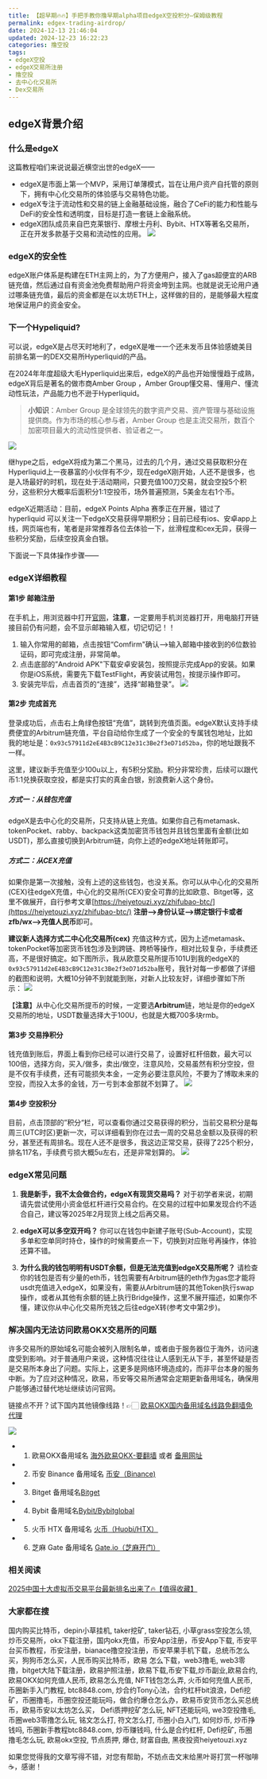 ```yaml
---
title: 【超早期🔥🔥】手把手教你撸早期alpha项目edgeX空投积分—保姆级教程
permalink: edgex-trading-airdrop/
date: 2024-12-13 21:46:04
updated: 2024-12-23 16:22:23
categories: 撸空投
tags: 
- edgeX空投
- edgeX交易所注册
- 撸空投
- 去中心化交易所
- Dex交易所
---
```


## edgeX背景介绍

### 什么是edgeX
这篇教程咱们来说说最近横空出世的edgeX——
- edgeX是市面上第一个MVP，采用订单薄模式，旨在让用户资产自托管的原则下，拥有中心化交易所的体验感与交易特色功能。
- edgeX专注于流动性和交易的链上金融基础设施，融合了CeFi的能力和性能与DeFi的安全性和透明度，目标是打造一套链上金融系统。
- edgeX团队成员来自巴克莱银行、摩根士丹利、Bybit、HTX等著名交易所，正在开发多款基于交易和流动性的应用。
![](https://ac63e02.webp.li/edgex-005.png)

### edgeX的安全性
edgeX账户体系是构建在ETH主网上的，为了方便用户，接入了gas超便宜的ARB链充值，然后通过自有资金池免费帮助用户将资金垮到主网。也就是说无论用户通过哪条链充值，最后的资金都是在以太坊ETH上，这样做的目的，是能够最大程度地保证用户的资金安全。


### 下一个Hypeliquid?
可以说，edgeX是占尽天时地利了，edgeX是唯一一个还未发币且体验感媲美目前排名第一的DEX交易所Hyperliquid的产品。

在2024年年度超级大毛Hyperliquid出来后，edgeX的产品也开始慢慢趋于成熟，edgeX背后是著名的做市商Amber Group ，Amber Group懂交易、懂用户、懂流动性玩法，产品能力也不逊于Hyperliquid。

>**小知识**：Amber Group 是全球领先的数字资产交易、资产管理与基础设施提供商。作为市场的核心参与者，Amber Group 也是主流交易所，数百个加密项目最大的流动性提供者、验证者之一。

![](https://ac63e02.webp.li/edgex-001.jpeg)

继hype之后，edgeX将成为第二个黑马，过去的几个月，通过交易获取积分在Hyperliquid上一夜暴富的小伙伴有不少，现在edgeX刚开始，人还不是很多，也是入场最好的时机，现在处于活动期间，只要充值100刀交易，就会空投5个积分，这些积分大概率后面积分1:1空投币，场外普遍预测，5美金左右1个币。

edgeX近期活动：目前，edgeX Points Alpha 赛季正在开展，错过了 hyperliquid 可以关注一下edgeX交易获得早期积分；目前已经有ios、安卓app上线，网页端也有，笔者是非常推荐各位去体验一下，丝滑程度和cex无异，获得一些积分奖励，后续空投真金白银。

下面说一下具体操作步骤——

### edgeX详细教程

#### 第1步 邮箱注册
在手机上，用浏览器中打开[官网](https://pro.edgex.exchange/referral/landing/594934750)，**注意**，一定要用手机浏览器打开，用电脑打开链接目前仍有问题，会不显示邮箱输入框，切记切记！！
1. 输入你常用的邮箱，点击按钮“Comfirm"确认——>输入邮箱中接收到的6位数验证码，即可完成注册，非常简单。
2. 点击底部的”Android APK"下载安卓安装包，按照提示完成App的安装。如果你是iOS系统，需要先下载TestFlight，再安装试用包，按提示操作即可。
3. 安装完毕后，点击首页的“连接”，选择“邮箱登录”。
![](https://ac63e02.webp.li/edgex-006.jpg)

#### 第2步 完成首充
登录成功后，点击右上角绿色按钮“充值”，跳转到充值页面。edgeX默认支持手续费便宜的Arbitrum链充值，平台自动给你生成了一个安全的专属钱包地址，比如我的地址是：`0x93c57911d2eE4B3cB9C12e31c3Be2f3eD71d52ba`，你的地址跟我不一样。

这里，建议新手充值至少100u以上，有5积分奖励。积分非常珍贵，后续可以跟代币1:1兑换获取空投，都是实打实的真金白银，别浪费新人这个身份。

##### 方式一：从钱包充值
edgeX是去中心化的交易所，只支持从链上充值。如果你自己有metamask、tokenPocket、rabby、backpack这类加密货币钱包并且钱包里面有金额(比如USDT)，那么直接切换到Arbitrum链，向你上述的edgeX地址转账即可。


##### 方式二：从CEX充值
如果你是第一次接触，没有上述的这些钱包，也没关系。你可以从中心化的交易所(CEX)往edgeX充值，中心化的交易所(CEX)安全可靠的比如欧意、Bitget等，这里不做展开，自行参考文章[https://heiyetouzi.xyz/zhifubao-btc/](https://heiyetouzi.xyz/zhifubao-btc/) **注册-->身份认证-->绑定银行卡或者zfb/wx-->充值人民币**即可。

**建议新人选择方式二中心化交易所(cex)** 充值这种方式，因为上述metamask、tokenPocket等加密货币钱包涉及到跨链、跨桥等操作，相对比较复杂，手续费还高，不是很好搞定。如下图所示，我从欧意交易所提币101U到我的edgeX的`0x93c57911d2eE4B3cB9C12e31c3Be2f3eD71d52ba`账号，我针对每一步都做了详细的截图和说明，大概10分钟不到就能到账，对新人比较友好，详细步骤如下所示：
![](https://ac63e02.webp.li/edgex-007.jpg)

【**注意**】从中心化交易所提币的时候，一定要选**Arbitrum**链，地址是你的edgeX交易所的地址，USDT数量选择大于100U，也就是大概700多块rmb。


#### 第3步 交易挣积分
钱充值到账后，界面上看到你已经可以进行交易了，设置好杠杆倍数，最大可以100倍，选择方向，买入/做多，卖出/做空，注意风险，交易虽然有积分空投，但是不仅有手续费，还有可能损失本金，一定务必要注意风险，不要为了博取未来的空投，而投入太多的金钱，万一亏到本金那就不划算了。
![](https://ac63e02.webp.li/edgex-003.png)


#### 第4步 空投积分
目前，点击顶部的”积分“栏，可以查看你通过交易获得的积分，当前交易积分是每周三(UTC时区)更新一次，可以详细看到你在过去一周的交易总金额以及获得的积分，甚至还有周排名。现在人还不是很多，我这边正常交易，获得了225个积分，排名117名，手续费亏损大概5u左右，还是非常划算的。
![](https://ac63e02.webp.li/edgex-008.png)



### edgeX常见问题
1. **我是新手，我不太会做合约，edgeX有现货交易吗？**
对于初学者来说，初期请先尝试使用小资金低杠杆进行交易合约。在交易的过程中如果发现合约不适合自己，建议等2025年2月现货上线之后再交易。


2. **edgeX可以多空双开吗？**
你可以在钱包中新建子账号(Sub-Account)，实现多单和空单同时持仓，操作的时候需要点一下，切换到对应账号再操作，体验还算不错。

3. **为什么我的钱包明明有USDT余额，但是无法充值到edgeX交易所呢？**
请检查你的钱包是否有少量的eth币，钱包需要有Arbitrum链的eth作为gas您才能将usdt充值进入edgeX，如果没有，需要从Arbitrum链的其他Token执行swap操作，或者从其他有余额的链上执行Bridge操作，这里不展开描述，如果你不懂，建议你从中心化交易所充钱之后往edgeX转(参考文中第2步)。

### 解决国内无法访问欧易OKX交易所的问题
许多交易所的原始域名可能会被列入限制名单，或者由于服务器位于海外，访问速度受到影响。对于普通用户来说，这种情况往往让人感到无从下手，甚至怀疑是否是交易所本身出了问题。实际上，这更多是网络环境造成的，而非平台本身的服务中断。为了应对这种情况，欧易，币安等交易所通常会定期更新备用域名，确保用户能够通过替代地址继续访问官网。

链接点不开？试下国内其他镜像线路！👉🏻 [欧易OKX国内备用域名线路免翻墙免代理](https://vlink.cc/okxcn)

[![](https://307e939.webp.li/20250812124552161.png)](https://vlink.cc/okxcn)


- 1. 欧易OKX备用域名 [海外欧易OKX-要翻墙](https://www.okx.com/zh-hans/join/76527935) 或者 [备用网址](https://www.chouyi.kim/zh-hans/join/76527935) 
- 2. 币安 Binance 备用域名 [币安（Binance)](https://binanceuz.co/zh-CN/register?ref=36457687)
- 3. Bitget 备用域名[Bitget](https://www.glassgs.com/zh-CN/referral/register?from=referral&clacCode=VRNEYUTR)
- 4. Bybit 备用域名[Bybit/Bybitglobal](https://www.bybitglobal.com/zh-MY/invite/?ref=VMKORMM)
- 5. 火币 HTX 备用域名 [火币（Huobi/HTX）](https://www.htx.com/invite/zh-cn/1f?invite_code=whf45223)
- 6. 芝麻 Gate 备用域名 [Gate.io（芝麻开门）](https://www.gateex.cc/zh/signup?ref_type=103&ref=A1ERAQ)

### 相关阅读
[2025中国十大虚拟币交易平台最新排名出来了🔥【值得收藏】](https://btc8848.com/top-10-exchanges/)


###  大家都在搜
国内购买比特币，depin小草挂机, taker挖矿, taker钻石, 小草grass空投怎么领, 炒币交易所，okx下载注册，国内okx充值，币安App注册，币安App下载, 币安平台买币教程，币安注册，bianace撸空投注册，币安苹果手机下载，总统币怎么买，狗狗币怎么买，人民币购买比特币，欧易 怎么下载，web3撸毛, web3零撸，bitget大陆下载注册，欧易护照注册，欧易下载,币安下载,炒币副业,欧易合约, 欧易OKX如何充值人民币, 欧易怎么充值, NFT钱包怎么弄, 火币如何充值人民币, 币圈新手入门教程, btc8848.com, 炒合约Tony心法，合约杠杆bit浪浪，Defi挖矿，币圈撸毛，币圈空投还能玩吗，做合约爆仓怎么办，欧易币安货币怎么买总统币，欧易币安以太坊怎么买， Defi质押挖矿怎么玩, NFT还能玩吗, we3空投撸毛, 币圈web3零撸怎么玩, 铭文怎么打, 符文怎么打, 币圈小白入门, 如何炒币, 炒币挣钱吗, 币圈新手教程btc8848.com, 炒币赚钱吗, 什么是合约杠杆, Defi挖矿, 币圈撸毛怎么玩, 欧易okx空投, 节点质押, 爆仓, 财富自由, 黑夜投资heiyetouzi.xyz

如果您觉得我的文章写得不错，对您有帮助，不妨点击文末给黑叶哥打赏一杯咖啡☕️，感谢！


